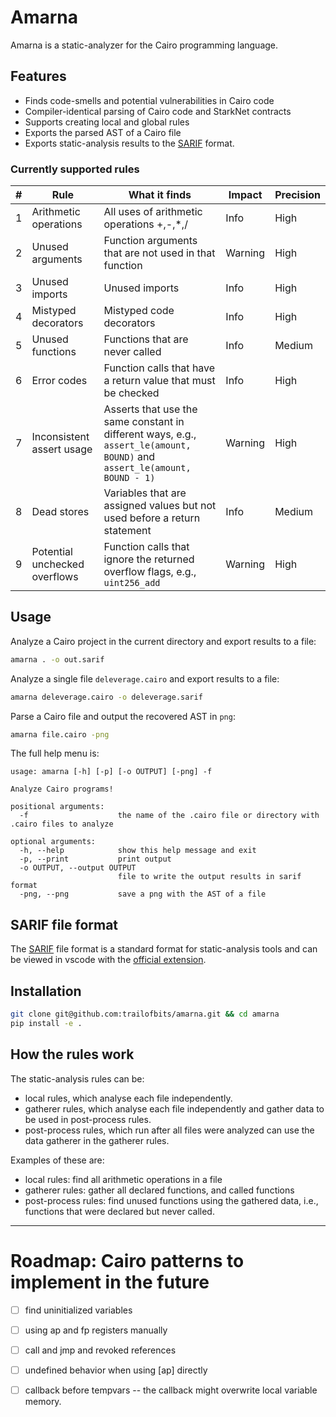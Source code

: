# Amarna

Amarna is a static-analyzer for the Cairo programming language.

## Features
 - Finds code-smells and potential vulnerabilities in Cairo code
 - Compiler-identical parsing of Cairo code and StarkNet contracts
 - Supports creating local and global rules
 - Exports the parsed AST of a Cairo file
 - Exports static-analysis results to the [SARIF](https://sarifweb.azurewebsites.net/) format.


### Currently supported rules

| #   | Rule                          | What it finds                                                                                                             | Impact  | Precision |
| --- | ----------------------------- | ------------------------------------------------------------------------------------------------------------------------- | ------- | --------- |
| 1   | Arithmetic operations         | All uses of arithmetic operations +,-,*,/                                                                                 | Info    | High      |
| 2   | Unused arguments              | Function arguments that are not used in that function                                                                     | Warning | High      |
| 3   | Unused imports                | Unused imports                                                                                                            | Info    | High      |
| 4   | Mistyped decorators           | Mistyped code decorators                                                                                                  | Info    | High      |
| 5   | Unused functions              | Functions that are never called                                                                                           | Info    | Medium    |
| 6   | Error codes                   | Function calls that have a return value that must be checked                                                              | Info    | High      |
| 7   | Inconsistent assert usage     | Asserts that use the same constant in different ways, e.g., `assert_le(amount, BOUND)` and `assert_le(amount, BOUND - 1)` | Warning | High      |
| 8   | Dead stores                   | Variables that are assigned values but not used before a return statement                                                 | Info    | Medium    |
| 9   | Potential unchecked overflows | Function calls that ignore the returned overflow flags, e.g., `uint256_add`                                               | Warning | High      |



## Usage
Analyze a Cairo project in the current directory and export results to a file:
 ```bash
 amarna . -o out.sarif
 ```

Analyze a single file `deleverage.cairo` and export results to a file:
 ```bash
 amarna deleverage.cairo -o deleverage.sarif
 ```

Parse a Cairo file and output the recovered AST in `png`:
 ```bash
 amarna file.cairo -png
 ```

The full help menu is:
```
usage: amarna [-h] [-p] [-o OUTPUT] [-png] -f

Analyze Cairo programs!

positional arguments:
  -f                    the name of the .cairo file or directory with .cairo files to analyze

optional arguments:
  -h, --help            show this help message and exit
  -p, --print           print output
  -o OUTPUT, --output OUTPUT
                        file to write the output results in sarif format
  -png, --png           save a png with the AST of a file
```

## SARIF file format
The [SARIF](https://sarifweb.azurewebsites.net/) file format is a standard format for static-analysis tools and can be viewed in vscode with the [official extension](https://github.com/Microsoft/sarif-vscode-extension/).


## Installation
```bash
git clone git@github.com:trailofbits/amarna.git && cd amarna
pip install -e .
```


## How the rules work
The static-analysis rules can be:
   - local rules, which analyse each file independently.
   - gatherer rules, which analyse each file independently and gather data to be used in post-process rules.
   - post-process rules, which run after all files were analyzed can use the data gatherer in the gatherer rules.

Examples of these are:
 - local rules: find all arithmetic operations in a file
 - gatherer rules: gather all declared functions, and called functions
 - post-process rules: find unused functions using the gathered data, i.e., functions that were declared but never called.

----

# Roadmap: Cairo patterns to implement in the future
 - [ ] find uninitialized variables
 - [ ] using ap and fp registers manually
 - [ ] call and jmp and revoked references
 - [ ] undefined behavior when using [ap] directly
 - [ ] callback before tempvars -- the callback might overwrite local variable memory.

